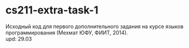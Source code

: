 cs211-extra-task-1
==================

Исходный код для первого дополнительного задания на курсе языков 
программирования (Мехмат ЮФУ, ФИИТ, 2014).\
upd: 29.03
